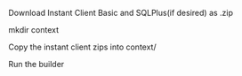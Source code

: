 Download Instant Client Basic and SQLPlus(if desired) as .zip

mkdir context

Copy the instant client zips into context/

Run the builder
